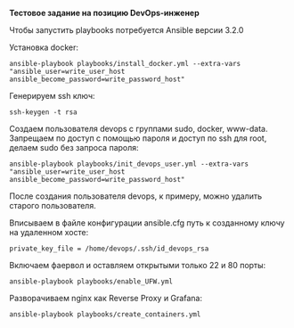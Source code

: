 **Тестовое задание на позицию DevOps-инженер**

Чтобы запустить playbooks потребуется Ansible версии 3.2.0

Установка docker:

    ansible-playbook playbooks/install_docker.yml --extra-vars "ansible_user=write_user_host ansible_become_password=write_password_host"

Генерируем ssh ключ:

    ssh-keygen -t rsa

Создаем пользователя devops с группами sudo, docker, www-data.
Запрещаем по доступ с помощью пароля и доступ по ssh для root, делаем sudo без запроса пароля:

    ansible-playbook playbooks/init_devops_user.yml --extra-vars "ansible_user=write_user_host ansible_become_password=write_password_host"

После создания пользователя devops, к примеру, можно удалить старого пользователя.

Вписываем в файле конфигурации ansible.cfg путь к созданному ключу на удаленном хосте:

    private_key_file = /home/devops/.ssh/id_devops_rsa

Включаем фаервол и оставляем открытыми только 22 и 80 порты:

    ansible-playbook playbooks/enable_UFW.yml

Разворачиваем nginx как Reverse Proxy и Grafana:

    ansible-playbook playbooks/create_containers.yml